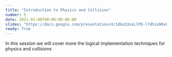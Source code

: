 ```yaml
---
title: "Introduction to Physics and Collision"
number: 5
date: 2021-03-08T00:00:00-06:00
slides: "https://docs.google.com/presentation/d/1dUuS3oxLlPQ-l7dhia90vBLdfz5GQX9HSfx2RXQab6s/edit?usp=sharing"
ready: True
---
```


In this session we will cover more the logical implementation techniques for physics and collisions
